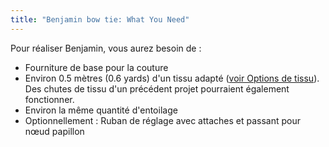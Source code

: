 ```yaml
---
title: "Benjamin bow tie: What You Need"
---
```


Pour réaliser Benjamin, vous aurez besoin de :

- Fourniture de base pour la couture
- Environ 0.5 mètres (0.6 yards) d'un tissu adapté ([voir Options de tissu](/docs/patterns/benjamin/fabric/)). Des chutes de tissu d'un précédent projet pourraient également fonctionner.
- Environ la même quantité d'entoilage
- Optionnellement : Ruban de réglage avec attaches et passant pour nœud papillon
